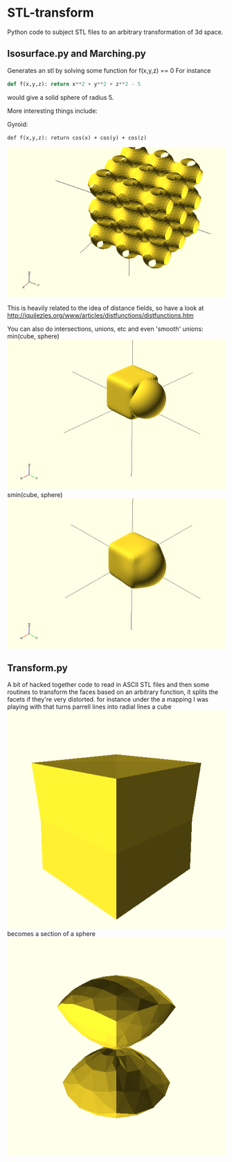 STL-transform
=============

Python code to subject STL files to an arbitrary transformation of 3d space.

Isosurface.py and Marching.py
--------------
Generates an stl by solving some function for f(x,y,z) == 0
For instance
```python
def f(x,y,z): return x**2 + y**2 + z**2 - 5 
```
would give a solid sphere of radius 5.

More interesting things include:

Gyroid:
```
def f(x,y,z): return cos(x) + cos(y) + cos(z)
```
![A gyroid, the solution to the above equation](pics/5.png?raw=true "Gyroid")

This is heavily related to the idea of distance fields, so have a look at
	http://iquilezles.org/www/articles/distfunctions/distfunctions.htm

You can also do intersections, unions, etc and even 'smooth' unions:
min(cube, sphere)
![The union of a cube and a sphere](pics/6.png?raw=true "min(cube, sphere)")
smin(cube, sphere)
![The smooth union of a cube and a sphere](pics/7.png?raw=true "smooth_min(cube, sphere)")

Transform.py
-------------
A bit of hacked together code to read in ASCII STL files and then some routines to transform the faces based on an arbitrary function, it splits the facets if they're very distorted.
for instance under the a mapping I was playing with that turns parrell lines into radial lines
a cube
![cube](pics/cube.png?raw=true "cube")
becomes a section of a sphere
![cube](pics/transformed_cube.png?raw=true "cube")